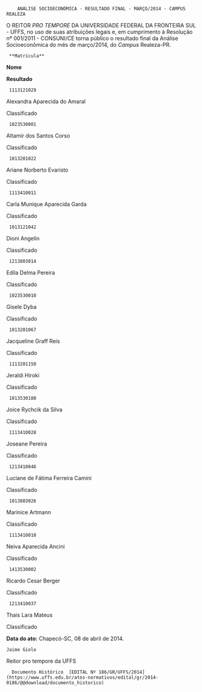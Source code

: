         ANÁLISE SOCIOECONÔMICA - RESULTADO FINAL - MARÇO/2014 - CAMPUS REALEZA  

O REITOR *PRO TEMPORE* DA UNIVERSIDADE FEDERAL DA FRONTEIRA SUL - UFFS, no uso de suas atribuições legais e, em cumprimento à Resolução nº 001/2011 - CONSUNI/CE torna público o resultado final da Análise Socioeconômica do mês de março/2014, do *Campus* Realeza-PR.

     **Matrícula** 

   **Nome**

   **Resultado**

     1113121029

   Alexandra Aparecida do Amaral

   Classificado

     1023530001

   Altamir dos Santos Corso

   Classificado

     1013201022

   Ariane Norberto Evaristo

   Classificado

     1113410011

   Carla Munique Aparecida Garda

   Classificado

     1013121042

   Dioni Angelin

   Classificado

     1213803014

   Edila Delma Pereira

   Classificado

     1023530010

   Gisele Dyba

   Classificado

     1013201067

   Jacqueline Graff Reis

   Classificado

     1113201150

   Jeraldi Hiroki

   Classificado

     1013530180

   Joice Rychcik da Silva

   Classificado

     1113410028

   Joseane Pereira

   Classificado

     1213410046

   Luciane de Fátima Ferreira Camini

   Classificado

     1013803026

   Marinice Artmann

   Classificado

     1113410010

   Neiva Aparecida Ancini

   Classificado

     1413530002

   Ricardo Cesar Berger

   Classificado

     1213410037

   Thais Lara Mateus

   Classificado

      

   **Data do ato:** Chapecó-SC, 08 de abril de 2014.   
 

    Jaime Giolo   
 Reitor pro tempore da UFFS 

      Documento Histórico  [EDITAL Nº 186/GR/UFFS/2014](https://www.uffs.edu.br/atos-normativos/edital/gr/2014-0186/@@download/documento_historico)     
      
